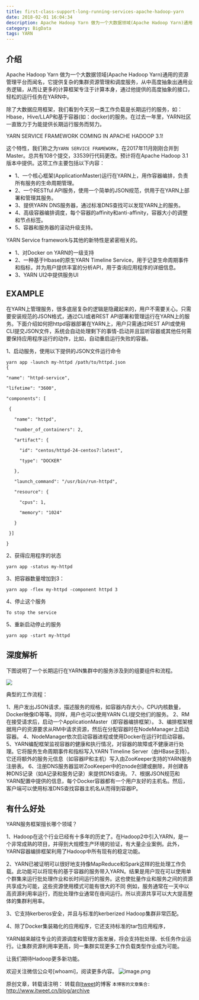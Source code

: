 ```yaml
---
title: first-class-support-long-running-services-apache-hadoop-yarn
date: 2018-02-01 16:04:34
description: Apache Hadoop Yarn 做为一个大数据领域(Apache Hadoop Yarn)通用的资源管理平台而闻名，它提供复杂的集群资源管理和调度服务，从中高度抽象出通用业务逻辑，从而让更多的计算框架专注于计算本身，通过他提供的高度抽象的接口，轻松的运行任务在YARN中。
category: BigData
tags: YARN
---
```

## 介绍

Apache Hadoop Yarn 做为一个大数据领域(Apache Hadoop Yarn)通用的资源管理平台而闻名，它提供复杂的集群资源管理和调度服务，从中高度抽象出通用业务逻辑，从而让更多的计算框架专注于计算本身，通过他提供的高度抽象的接口，轻松的运行任务在YARN中。

除了大数据应用框架，我们看到今天另一类工作负载是长期运行的服务，如：Hbase，Hive/LLAP和基于容器(如：docker)的服务。在过去一年里，YARN社区一直致力于为能提供长期运行服务而努力。

YARN SERVICE FRAMEWORK COMING IN APACHE HADOOP 3.1!

这个特性，我们称之为`YARN SERVICE FRAMEWORK`，在2017年11月刚刚合并到Master。总共有108个提交，33539行代码更改。预计将在Apache Hadoop 3.1版本中提供。这项工作主要包括以下内容：

- 1、一个核心框架(ApplicationMaster)运行在YARN上，用作容器编排，负责所有服务的生命周期管理。
- 2、一个RESTful API服务，使用一个简单的JSON规范，供用于在YARN上部署和管理其服务。
- 3、提供YARN DNS服务器，通过标准DNS查找可以发现YARN上的服务。
- 4、高级容器编排调度，每个容器的affinity和anti-affinity，容器大小的调整和节点标签。
- 5、容器和服务器的滚动升级支持。

YARN Service framework与其他的新特性是紧密相关的。

- 1、对Docker on YARN的一级支持
- 2、一种基于Hbase的原生YARN Timeline Service，用于记录生命周期事件和指标，并为用户提供丰富的分析API，用于查询应用程序的详细信息。
- 3、YARN UI2中提供服务UI

## EXAMPLE

在YARN上管理服务，很多底层复杂的逻辑是隐藏起来的，用户不需要关心。只需要安装规范的JSON格式，通过CLI或者REST API部署和管理运行在YARN上的服务。下面介绍如何把httpd容器部署在YARN上，用户只需通过REST API或使用CLI提交JSON文件，系统会自动处理剩下的事情-启动并且监听容器或其他任何需要保持应用程序运行的动作，比如，自动重启运行失败的容器。

1、启动服务，使用以下提供的JSON文件运行命令

```
yarn app -launch my-httpd /path/to/httpd.json
{

"name": "httpd-service",

"lifetime": "3600",

"components": [

 {

   "name": "httpd",

   "number_of_containers": 2,

   "artifact": {

     "id": "centos/httpd-24-centos7:latest",

     "type": "DOCKER"

   },

   "launch_command": "/usr/bin/run-httpd",

   "resource": {

     "cpus": 1,

     "memory": "1024"

   }

 }]

}
```

2、获得应用程序的状态

```
yarn app -status my-httpd
```

3、把容器数量增加到3：

```
yarn app -flex my-httpd -component httpd 3
```

4、停止这个服务

```
To stop the service
```

5、重新启动停止的服务

```
yarn app -start my-httpd
```

## 深度解析

下图说明了一个长期运行在YARN集群中的服务涉及到的组要组件和流程。

![](full-flesged-YARN-cluster-illustration.jpg)

典型的工作流程：

1、用户发出JSON请求，描述服务的规格，如容器内存大小，CPU内核数量，Docker映像ID等等。同样，用户也可以使用YARN CLI提交他们的服务。
2、RM在接受请求后，启动一个ApplicationMaster（即容器编排框架）。
3、编排框架根据用户的资源要求从RM中请求资源，然后在分配容器时在NodeManager上启动容器。
4、NodeManager依次启动容器进程或使用Docker在运行时启动容器。
5、YARN编配框架监视容器的健康和执行情况，对容器的故障或不健康进行处理。它将服务生命周期事件和指标写入YARN Timeline Server（由HBase支持）。它还将额外的服务元信息（如容器IP和主机）写入由ZooKeeper支持的YARN服务注册表。
6、注册DNS服务器监听ZooKeeper中的znode创建或删除，并创建各种DNS记录（如A记录和服务记录）来提供DNS查询。
7、根据JSON规范和YARN配置中提供的信息，每个Docker容器都有一个用户友好的主机名。然后，客户端可以使用标准DNS查找容器主机名从而得到容器IP。

## 有什么好处

YARN服务框架擅长哪个领域？

1、Hadoop在这个行业已经有十多年的历史了。在Hadoop2中引入YARN，是一个非常成熟的项目，并得到大规模生产环境的验证，有大量企业案例。此外，YARN容器编排框架利用了Hadoop中所有现有的稳定功能。

2、YARN已被证明可以很好地支持像MapReduce和Spark这样的批处理工作负载。此功能可以将现有的基于容器的服务带入YARN。结果是用户现在可以使用单个群集来运行批处理作业和长时间运行的服务。这也使批量作业和服务之间的资源共享成为可能，这些资源使用模式可能有很大的不同 例如，服务通常在一天中以高资源利用率运行，而批处理作业通常在夜间运行。所以资源共享可以大大提高整体的集群利用率。

3、它支持kerberos安全，并且与标准的kerberized Hadoop集群非常匹配。

4、除了Docker集装箱化的应用程序，它还支持标准的tar包应用程序，

YARN越来越往专业的资源调度和管理方面发展，将会支持批处理、长任务作业运行。让集群资源利用率更高，同一集群实现更多工作负载类型作业成为可能。

让我们期待Hadoop更多新功能。

欢迎关注微信公众号[whoami]，阅读更多内容。
![image.png](http://upload-images.jianshu.io/upload_images/9687832-2ff1ee6f489dcff3.png?imageMogr2/auto-orient/strip%7CimageView2/2/w/1240)

原创文章，转载请注明： 转载自[Itweet](http://www.itweet.cn)的博客
`本博客的文章集合:` http://www.itweet.cn/blog/archive
